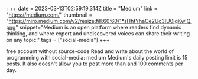 +++
date = 2023-03-13T02:59:19.314Z
title = "Medium"
link = "https://medium.com/"
thumbnail = "https://miro.medium.com/v2/resize:fill:60:60/1*sHhtYhaCe2Uc3IU0IgKwIQ.png"
snippet="Medium is an open platform where readers find dynamic thinking, and where expert and undiscovered voices can share their writing on any topic."
tags = ["social-media"]
+++

free account
without source-code
Read and write about the world of programming with social-media: medium
Medium's daily posting limit is 15 posts. 
It also doesn't allow you to post more than and 100 comments per day.
